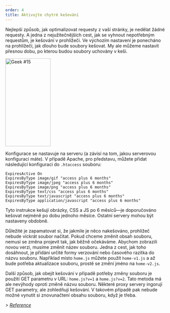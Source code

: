 ```yaml
---
order: 4
title: Aktivujte chytré kešování
---
```


Nejlepší způsob, jak optimalizovat requesty z vaší stránky, je nedělat žádné requesty. A jedna z nejužitečnějších cest, jak se vyhnout nepotřebným requestům, je kešování v prohlížeči. Ve výchozím nastavení je ponecháno na prohlížeči, jak dlouho bude soubory kešovat. My ale můžeme nastavit přesnou dobu, po kterou budou soubory uchovány v keši.

<div class="img-right">
  <img id="geek-15" class="icos-geek" src="http://browserdiet.com/img/15.png" alt="Geek #15" width="141" height="275" />
</div>

Konfigurace se nastavuje na serveru (a závisí na tom, jakou serverovou konfiguraci máte). V případě Apache, pro představu, můžete přidat následující konfiguraci do `.htaccess` souboru:

```
ExpiresActive On
ExpiresByType image/gif "access plus 6 months"
ExpiresByType image/jpeg "access plus 6 months"
ExpiresByType image/png "access plus 6 months"
ExpiresByType text/css "access plus 6 months"
ExpiresByType text/javascript "access plus 6 months"
ExpiresByType application/javascript "access plus 6 months"
```

Tyto instrukce kešují obrázky, CSS a JS po 6 měsíců&mdash;je doporučováno kešovat nejméně po dobu jednoho měsíce. Ostatní servery mohou být nastaveny obdobně.

Důležité je zapamatovat si, že jakmile je něco nakešováno, prohlížeč nebude víckrát soubor načítat. Pokud chceme změnit obsah souboru, nemusí se změna projevit tak, jak běžně očekáváme. Abychom zobrazili novou verzi, musíme změnit název souboru. Jedna z cest, jak toho dosáhnout, je přidání určité formy verzování nebo časového razítka do názvu souboru. Například místo `home.js` můžete použít `home-v1.js` a až bude potřeba aktualizace souboru, prostě se změní jméno na `home-v2.js`.

Další způsob, jak obejít kešování v případě potřeby změny souboru je použití GET parametru v URL: `home.js?v=1` a `home.js?v=2`. Tato metoda má ale nevýhody oproti změně názvu souboru. Některé proxy servery ingorují GET parametry, ale zohledňují kešování. V takovém případě pak nebude možné vynutit si znovunačtení obsahu souboru, když je třeba.

*> [Reference](https://github.com/zenorocha/browser-diet/wiki/References#enable-smart-caching)*